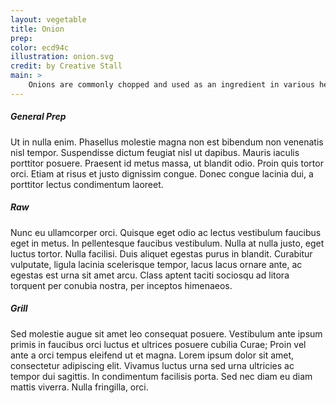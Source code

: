 ```yaml
---
layout: vegetable
title: Onion
prep:
color: ecd94c
illustration: onion.svg
credit: by Creative Stall
main: >
    Onions are commonly chopped and used as an ingredient in various hearty warm dishes, and may also be used as a main ingredient in their own right, for example in French onion soup or onion chutney. They are very versatile and can be baked, boiled, braised, grilled, fried, roasted, sautéed or eaten raw in salads. Their layered nature makes them easy to hollow out once cooked, facilitating stuffing them. Onions are a staple in Indian cuisine, used as a thickening agent for curries and gravies. Onions pickled in vinegar are eaten as a snack. These are often a side serving in pubs and fish and chip shops throughout the United Kingdom and The Commonwealth, usually served with cheese and/or ale in the United Kingdom. In North America, sliced onions are battered and deep fried and served as onion rings.
---
```


##### General Prep
Ut in nulla enim. Phasellus molestie magna non est bibendum non venenatis nisl tempor. Suspendisse dictum feugiat nisl ut dapibus. Mauris iaculis porttitor posuere. Praesent id metus massa, ut blandit odio. Proin quis tortor orci. Etiam at risus et justo dignissim congue. Donec congue lacinia dui, a porttitor lectus condimentum laoreet. 

##### Raw
Nunc eu ullamcorper orci. Quisque eget odio ac lectus vestibulum faucibus eget in metus. In pellentesque faucibus vestibulum. Nulla at nulla justo, eget luctus tortor. Nulla facilisi. Duis aliquet egestas purus in blandit. Curabitur vulputate, ligula lacinia scelerisque tempor, lacus lacus ornare ante, ac egestas est urna sit amet arcu. Class aptent taciti sociosqu ad litora torquent per conubia nostra, per inceptos himenaeos. 

##### Grill
Sed molestie augue sit amet leo consequat posuere. Vestibulum ante ipsum primis in faucibus orci luctus et ultrices posuere cubilia Curae; Proin vel ante a orci tempus eleifend ut et magna. Lorem ipsum dolor sit amet, consectetur adipiscing elit. Vivamus luctus urna sed urna ultricies ac tempor dui sagittis. In condimentum facilisis porta. Sed nec diam eu diam mattis viverra. Nulla fringilla, orci.
